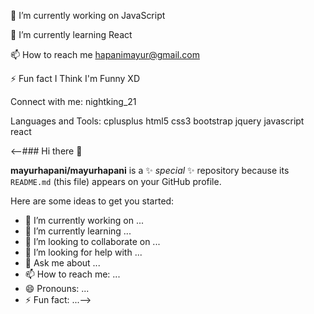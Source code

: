 🔭 I’m currently working on JavaScript

🌱 I’m currently learning React

📫 How to reach me hapanimayur@gmail.com

⚡ Fun fact I Think I'm Funny XD

Connect with me:
nightking_21

Languages and Tools:
cplusplus html5 css3 bootstrap jquery javascript react


<--### Hi there 👋


**mayurhapani/mayurhapani** is a ✨ _special_ ✨ repository because its `README.md` (this file) appears on your GitHub profile.

Here are some ideas to get you started:

- 🔭 I’m currently working on ...
- 🌱 I’m currently learning ...
- 👯 I’m looking to collaborate on ...
- 🤔 I’m looking for help with ...
- 💬 Ask me about ...
- 📫 How to reach me: ...
- 😄 Pronouns: ...
- ⚡ Fun fact: ...-->

